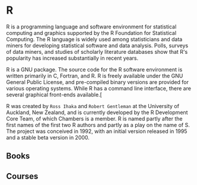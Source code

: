 # R

R is a programming language and software environment for statistical computing and graphics supported by the R Foundation for Statistical Computing. The R language is widely used among statisticians and data miners for developing statistical software and data analysis. Polls, surveys of data miners, and studies of scholarly literature databases show that R's popularity has increased substantially in recent years.

R is a GNU package. The source code for the R software environment is written primarily in C, Fortran, and R. R is freely available under the GNU General Public License, and pre-compiled binary versions are provided for various operating systems. While R has a command line interface, there are several graphical front-ends available.[

R was created by `Ross Ihaka` and `Robert Gentleman` at the University of Auckland, New Zealand, and is currently developed by the R Development Core Team, of which Chambers is a member. R is named partly after the first names of the first two R authors and partly as a play on the name of S. The project was conceived in 1992, with an initial version released in 1995 and a stable beta version in 2000.

## Books

<div class="books" gid="13ccJ5_tkRTMFtZ2AtHxFUP9cfZiTE6vNHWcXNdPAFdA"></div>
<div class="clearfix"></div>

## Courses

<div class="courses" gid="1BMHTeEi3RxYuPwf-d7KJt3HJA97aqqx4PiZM8p6Uoio"></div>
